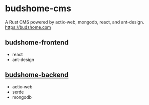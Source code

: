 # budshome-cms
A Rust CMS powered by actix-web, mongodb, react, and ant-design. https://budshome.com

## budshome-frontend
- react
- ant-design

## [budshome-backend](https://github.com/budshome/budshome-backend)
- actix-web
- serde
- mongodb


